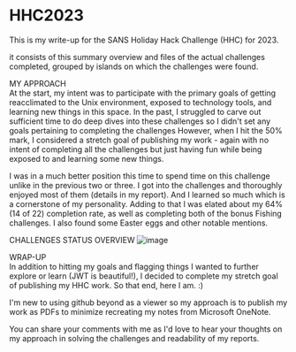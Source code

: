 # HHC2023
This is my write-up for the SANS Holiday Hack Challenge (HHC) for 2023.  

it consists of this summary overview and files of the actual challenges completed, grouped by islands on which the challenges were found.  

MY APPROACH                                                      
At the start, my intent was to participate with the primary goals of getting reacclimated to the Unix environment, exposed to technology tools, and learning new things in this space. In the past, I struggled to carve out sufficient time to do deep dives into these challenges so I didn't set any goals pertaining to completing the challenges  However, when I hit the 50% mark, I considered a stretch goal of publishing my work - again with no intent of completing all the challenges but just having fun while being exposed to and learning some new things.  

I was in a much better position this time to spend time on this challenge unlike in the previous two or three.  I got into the challenges and thoroughly enjoyed most of them (details in my report).  And I learned so much which is a cornerstone of my personality. Adding to that I was elated about my 64% (14 of 22) completion rate, as well as completing both of the bonus Fishing challenges.  I also found some Easter eggs and other notable mentions.  

CHALLENGES STATUS OVERVIEW
![image](https://github.com/LadyCeeBB/HHC2023/assets/155762906/c74e46b2-9394-4b28-ad09-60319f4c2a87)

WRAP-UP                                                  
In addition to hitting my goals and flagging things I wanted to further explore or learn (JWT is beautiful!), I decided to complete my stretch goal of publishing my HHC work. So that end, here I am. :)

I'm new to using github beyond as a viewer so my approach is to publish my work as PDFs to minimize recreating my notes from Microsoft OneNote. 

You can share your comments with me as I'd love to hear your thoughts on my approach in solving the challenges and readability of my reports.   
